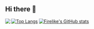 ## Hi there 👋


[![Top Langs](https://github-readme-stats.vercel.app/api/top-langs/?username=firelike)](https://github.com/firelike)
[![Firelike's GitHub stats](https://github-readme-stats.vercel.app/api?username=firelike)](https://github.com/firelike)
<img align="left" src="https://github-readme-streak-stats.herokuapp.com/?user=firelike">

<!--
**firelike/firelike** is a ✨ _special_ ✨ repository because its `README.md` (this file) appears on your GitHub profile.

Here are some ideas to get you started:

- 🔭 I’m currently working on ...
- 🌱 I’m currently learning ...
- 👯 I’m looking to collaborate on ...
- 🤔 I’m looking for help with ...
- 💬 Ask me about ...
- 📫 How to reach me: ...
- 😄 Pronouns: ...
- ⚡ Fun fact: ...
-->
